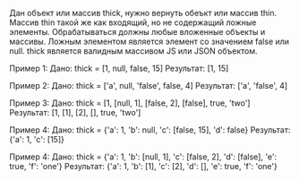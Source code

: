 Дан объект или массив thick, нужно вернуть обеъкт или массив thin.
Массив thin такой же как входящий, но не содержащий ложные элементы. Обрабатываться должны любые вложенные объекты и массивы.
Ложным элементом является элемент со значением false или null.
thick является валидным массивом JS или JSON объектом.

Пример 1:
Дано: thick = [1, null, false, 15]
Результат: [1, 15]

Пример 2:
Дано: thick = ['a', null, 'false', false, 4]
Результат: ['a', 'false', 4]

Пример 3:
Дано: thick = [1, [null, 1], [false, 2], [false], true, 'two']
Результат: [1, [1], [2], [], true, 'two']

Пример 4:
Дано: thick = {'a': 1, 'b': null, 'c': [false, 15], 'd': false}
Результат: {'a': 1, 'c': [15]}

Пример 4:
Дано: thick = {'a': 1, 'b': [null, 1], 'c': [false, 2], 'd': [false], 'e': true, 'f': 'one'}
Результат: {'a': 1, 'b': [1], 'c': [2], 'd': [], 'e': true, 'f': 'one'}